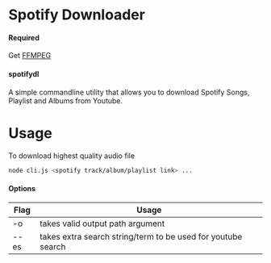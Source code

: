# Spotify Downloader 

#### Required
Get [FFMPEG](https://ffmpeg.org/download.html)

#### spotifydl

A simple commandline utility that allows you to download Spotify Songs, Playlist and Albums from Youtube.

# Usage

To download highest quality audio file
```sh
node cli.js <spotify track/album/playlist link> ...
```

#### Options
| Flag | Usage | 
| ------ | ------ | 
| -o | takes valid output path argument |
| --es | takes extra search string/term to be used for youtube search |

